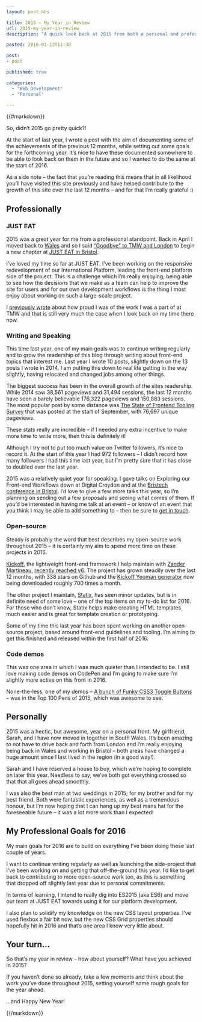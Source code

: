 ```yaml
---
layout: post.hbs

title: 2015 – My Year in Review
url: 2015-my-year-in-review
description: "A quick look back at 2015 from both a personal and professional perspective."

posted: 2016-01-13T11:30

post:
- post

published: true

categories:
  - "Web Development"
  - "Personal"

---
```


{{#markdown}}

So, didn’t 2015 go pretty quick?!

At the start of last year, I wrote a post with the aim of documenting some of the achievements of the previous 12 months, while setting out some goals for the forthcoming year.  It’s nice to have these documented somewhere to be able to look back on them in the future and so I wanted to do the same at the start of 2016.

As a side note – the fact that you’re reading this means that in all likelihood you’ll have visited this site previously and have helped contribute to the growth of this site over the last 12 months – and for that I’m really grateful :)


## Professionally

### JUST EAT

2015 was a great year for me from a professional standpoint.  Back in April I moved back to [Wales](https://en.wikipedia.org/wiki/Wales) and so I said [“Goodbye” to TMW and London](/blog/a-new-challenge) to begin a new chapter at [JUST EAT in Bristol](https://tech.just-eat.com/).

I’ve loved my time so far at JUST EAT.  I’ve been working on the responsive redevelopment of our International Platform, leading the front-end platform side of the project.  This is a challenge which I’m really enjoying; being able to see how the decisions that we make as a team can help to improve the site for users and for our own development workflows is the thing I most enjoy about working on such a large-scale project.

I [previously wrote](/blog/a-new-challenge) about how proud I was of the work I was a part of at TMW and that is still very much the case when I look back on my time there now.


### Writing and Speaking

This time last year, one of my main goals was to continue writing regularly and to grow the readership of this blog through writing about front-end topics that interest me.  Last year I wrote 10 posts, slightly down on the 13 posts I wrote in 2014.  I am putting this down to real life getting in the way slightly, having relocated and changed jobs among other things.

The biggest success has been in the overall growth of the sites readership.  While 2014 saw 38,561 pageviews and 31,494 sessions, the last 12 months have seen a barely believable 176,322 pageviews and 150,883 sessions.  The most popular post by some distance was [The State of Frontend Tooling Survey](/blog/frontend-tooling-survey-2015-results) that was posted at the start of September, with 76,697 unique pageviews.

These stats really are incredible – if I needed any extra incentive to make more time to write more, then this is definitely it!

Although I try not to put too much value on Twitter followers, it’s nice to record it.  At the start of this year I had 972 followers – I didn’t record how many followers I had this time last year, but I’m pretty sure that it has close to doubled over the last year.

2015 was a relatively quiet year for speaking.  I gave talks on Exploring our Front-end Workflows down at Digital Croydon and at the [Bristech conference in Bristol](https://www.youtube.com/watch?v=_ZhRTLDzKJw).  I’d love to give a few more talks this year, so I’m planning on sending out a few proposals and seeing what comes of them.  If you’d be interested in having me talk at an event – or know of an event that you think I may be able to add something to – then be sure to [get in touch](/about).


### Open–source

Steady is probably the word that best describes my open-source work throughout 2015 – it is certainly my aim to spend more time on these projects in 2016.

[Kickoff](http://trykickoff.com/), the lightweight front-end framework I help maintain with [Zander Martineau](https://twitter.com/mrmartineau), [recently reached v6](https://github.com/TryKickoff/kickoff/releases/tag/6.0.0).  The project has grown steadily over the last 12 months, with 338 stars on Github and the [Kickoff Yeoman generator](https://www.npmjs.com/package/generator-kickoff) now being downloaded roughly 700 times a month.

The other project I maintain, [Statix](https://github.com/tmwagency/statix), has seen minor updates, but is in definite need of some love – one of the top items on my to-do list for 2016. For those who don’t know, Statix helps make creating HTML templates much easier and is great for template creation or prototyping.

Some of my time this last year has been spent working on another open-source project, based around front-end guidelines and tooling.  I’m aiming to get this finished and released within the first half of 2016.


### Code demos

This was one area in which I was much quieter than I intended to be.  I still love making code demos on CodePen and I’m going to make sure I’m slightly more active on this front in 2016.

None-the-less, one of my demos – [A bunch of Funky CSS3 Toggle Buttons](http://codepen.io/ashleynolan/pen/wBppKz) – was in the Top 100 Pens of 2015, which was awesome to see.


## Personally

2015 was a hectic, but awesome, year on a personal front.  My girlfriend, Sarah, and I have now moved in together in South Wales.  It’s been amazing to not have to drive back and forth from London and I’m really enjoying being back in Wales and working in Bristol – both areas have changed a huge amount since I last lived in the region (in a good way!).

Sarah and I have reserved a house to buy, which we’re hoping to complete on later this year.  Needless to say, we’ve both got everything crossed so that that all goes ahead smoothly.

I was also the best man at two weddings in 2015; for my brother and for my best friend.  Both were fantastic experiences, as well as a tremendous honour, but I’m now hoping that I can hang up my best mans hat for the foreseeable future – it was a lot more work than I expected!


## My Professional Goals for 2016

My main goals for 2016 are to build on everything I’ve been doing these last couple of years.

I want to continue writing regularly as well as launching the side-project that I’ve been working on and getting that off-the-ground this year.  I’d like to get back to contributing to more open-source work too, as this is something that dropped off slightly last year due to personal commitments.

In terms of learning, I intend to really dig into ES2015 (aka ES6) and move our team at JUST EAT towards using it for our platform development.

I also plan to solidify my knowledge on the new CSS layout properties.  I’ve used flexbox a fair bit now, but the new CSS Grid properties should hopefully hit in 2016 and that’s one area I know very little about.


## Your turn…

So that’s my year in review – how about yourself?  What have you achieved in 2015?

If you haven’t done so already, take a few moments and think about the work you’ve done throughout 2015, setting yourself some rough goals for the year ahead.

…and Happy New Year!

{{/markdown}}
